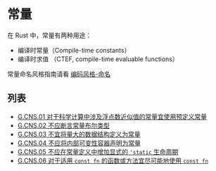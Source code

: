 # 常量

在 Rust 中，常量有两种用途：

- 编译时常量（Compile-time constants）
- 编译时求值 （CTEF, compile-time evaluable functions）

常量命名风格指南请看 [编码风格-命名](../code_style/naming.md)

## 列表

- [G.CNS.01 对于科学计算中涉及浮点数近似值的常量宜使用预定义常量](./consts/G.CNS.01.md)
- [G.CNS.02 不应断言常量布尔类型](./consts/G.CNS.02.md)
- [G.CNS.03 不宜将量大的数据结构定义为常量](./consts/G.CNS.03.md)
- [G.CNS.04 不应将内部可变性容器声明为常量](./consts/G.CNS.04.md)
- [G.CNS.05 不应在常量定义中增加显式的 `'static` 生命周期](./consts/G.CNS.05.md)
- [G.CNS.06 对于适用 `const fn` 的函数或方法宜尽可能地使用 `const fn`](./consts/G.CNS.06.md)